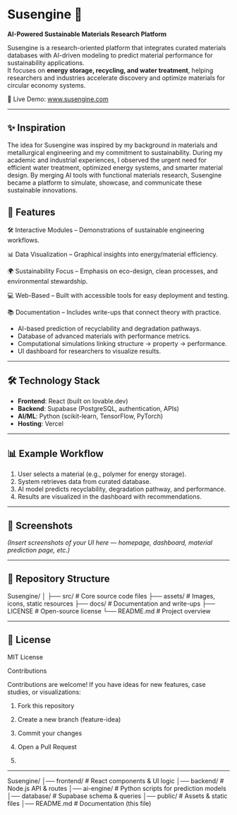 # Susengine 🌱
**AI-Powered Sustainable Materials Research Platform**

Susengine is a research-oriented platform that integrates curated materials databases with AI-driven modeling to predict material performance for sustainability applications.  
It focuses on **energy storage, recycling, and water treatment**, helping researchers and industries accelerate discovery and optimize materials for circular economy systems.

🔗 Live Demo: www.susengine.com

---

## ✨ Inspiration

The idea for Susengine was inspired by my background in materials and metallurgical engineering and my commitment to sustainability. During my academic and industrial experiences, I observed the urgent need for efficient water treatment, optimized energy systems, and smarter material design. By merging AI tools with functional materials research, Susengine became a platform to simulate, showcase, and communicate these sustainable innovations.


## 🚀 Features
🛠️ Interactive Modules – Demonstrations of sustainable engineering workflows.

📊 Data Visualization – Graphical insights into energy/material efficiency.

🌍 Sustainability Focus – Emphasis on eco-design, clean processes, and environmental stewardship.

💻 Web-Based – Built with accessible tools for easy deployment and testing.

📚 Documentation – Includes write-ups that connect theory with practice.

- AI-based prediction of recyclability and degradation pathways.
- Database of advanced materials with performance metrics.
- Computational simulations linking structure → property → performance.
- UI dashboard for researchers to visualize results.

---

## 🛠️ Technology Stack
- **Frontend**: React (built on lovable.dev)  
- **Backend**: Supabase (PostgreSQL, authentication, APIs)  
- **AI/ML**: Python (scikit-learn, TensorFlow, PyTorch)  
- **Hosting**: Vercel  

---

## 📊 Example Workflow
1. User selects a material (e.g., polymer for energy storage).  
2. System retrieves data from curated database.  
3. AI model predicts recyclability, degradation pathway, and performance.  
4. Results are visualized in the dashboard with recommendations.

---

## 📸 Screenshots
*(Insert screenshots of your UI here — homepage, dashboard, material prediction page, etc.)*

---

## 📂 Repository Structure
Susengine/
│
├── src/            # Core source code files
├── assets/         # Images, icons, static resources
├── docs/           # Documentation and write-ups
├── LICENSE         # Open-source license
└── README.md       # Project overview

---

## 📜 License
MIT License


Contributions

Contributions are welcome!
If you have ideas for new features, case studies, or visualizations:

1. Fork this repository

2. Create a new branch (feature-idea)

3. Commit your changes

4. Open a Pull Request
5. 


---

Susengine/
│── frontend/         # React components & UI logic
│── backend/          # Node.js API & routes
│── ai-engine/        # Python scripts for prediction models
│── database/         # Supabase schema & queries
│── public/           # Assets & static files
│── README.md         # Documentation (this file)
